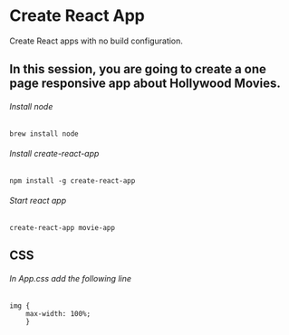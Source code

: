 # Create React App
Create React apps with no build configuration.
## In this session, you are going to create a one page responsive app about Hollywood Movies.

###### Install node
```
brew install node
```

###### Install create-react-app
```
npm install -g create-react-app
```
###### Start react app
```
create-react-app movie-app
```

## CSS
###### In App.css add the following line
```
img {
    max-width: 100%;
    }
```
